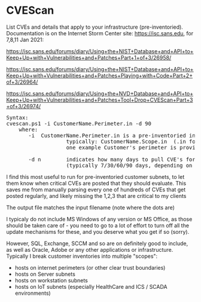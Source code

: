 # CVEScan 
List CVEs and details that apply to your infrastructure (pre-inventoried).  
Documentation is on the Internet Storm Center site: https://isc.sans.edu, for 7,8,11 Jan 2021:

https://isc.sans.edu/forums/diary/Using+the+NIST+Database+and+API+to+Keep+Up+with+Vulnerabilities+and+Patches+Part+1+of+3/26958/

https://isc.sans.edu/forums/diary/Using+the+NIST+Database+and+API+to+Keep+Up+with+Vulnerabilities+and+Patches+Playing+with+Code+Part+2+of+3/26964/

https://isc.sans.edu/forums/diary/Using+the+NVD+Database+and+API+to+Keep+Up+with+Vulnerabilities+and+Patches+Tool+Drop+CVEScan+Part+3+of+3/26974/

<pre>
Syntax:
cvescan.ps1 -i CustomerName.Perimeter.in -d 90
    where:
       -i  CustomerName.Perimeter.in is a pre-inventoried infrastructure input file
                   typically: CustomerName.Scope.in  (.in for input)
                   one example Customer's perimeter is provided as an example
                   
       -d n        indicates how many days to pull CVE's for 
                   (typically 7/30/60/90 days, depending on requirements)
</pre>       
I find this most useful to run for pre-inventoried customer subnets, to let them know when critical CVEs are posted that they should evaluate.  This saves me from manually parsing every one of hundreds of CVEs that get posted regularly, and likely missing the 1,2,3 that are critical to my clients

The output file matches the input filename (note where the dots are)

I typicaly do not include MS Windows of any version or MS Office, as those should be taken care of - you need to go to a lot of effort to turn off all the update mechanisms for these, and you deserve what you get if so (sorry).

However, SQL, Exchange, SCCM and so are on definitely good to include, as well as Oracle, Adobe or any other applications or infrastructure.  Typically I break customer inventories into multiple "scopes":
- hosts on internet perimeters (or other clear trust boundaries)
- hosts on Server subnets
- hosts on workstation subnets
- hosts on IoT subnets (especially HealthCare and ICS / SCADA environments)
